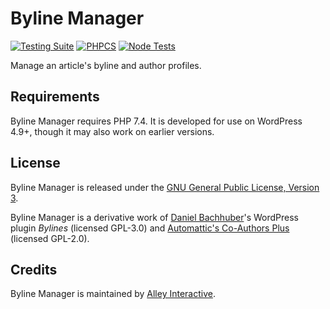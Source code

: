 # Byline Manager

[![Testing Suite](https://github.com/alleyinteractive/byline-manager/actions/workflows/unit-test.yml/badge.svg)](https://github.com/alleyinteractive/byline-manager/actions/workflows/unit-test.yml)
[![PHPCS](https://github.com/alleyinteractive/byline-manager/actions/workflows/coding-standards.yml/badge.svg)](https://github.com/alleyinteractive/byline-manager/actions/workflows/coding-standards.yml)
[![Node Tests](https://github.com/alleyinteractive/byline-manager/actions/workflows/node-tests.yml/badge.svg)](https://github.com/alleyinteractive/byline-manager/actions/workflows/node-tests.yml)

Manage an article's byline and author profiles.

## Requirements

Byline Manager requires PHP 7.4. It is developed for use on WordPress 4.9+,
though it may also work on earlier versions.

## License

Byline Manager is released under the [GNU General Public License, Version 3](LICENSE.txt).

Byline Manager is a derivative work of [Daniel Bachhuber](https://danielbachhuber.com/)'s WordPress plugin _Bylines_ (licensed GPL-3.0) and [Automattic's Co-Authors Plus](https://github.com/Automattic/Co-Authors-Plus) (licensed GPL-2.0).

## Credits

Byline Manager is maintained by [Alley Interactive](https://alley.com/).
